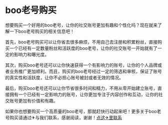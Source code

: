 # boo老号购买

想要购买一个好用的boo老号，让你的社交账号更加有趣和个性化吗？现在就来了解一下boo老号购买的相关信息吧！

首先，boo老号购买可以让你省去很多麻烦，不用自己去注册和积累粉丝，直接购买一个已经有一定数量粉丝和活跃度的boo老号，让你的社交账号一开始就有了一定的影响力和曝光度。

其次，购买boo老号还可以让你快速获得一个有影响力的账号，让你的个人品牌或者业务推广更加顺利。而且，购买的boo老号经过一定的筛选和审核，保证了账号的真实性和活跃度，让你不必担心账号被封或者无效的情况。

最后，购买boo老号还可以让你节省很多时间和精力，不用从零开始建立账号，直接拥有一个已经有一定影响力的账号，让你更加专注于内容创作和互动，让你的社交账号更加有价值和有趣。

如果你也想要购买一个高质量的boo老号，那就赶快行动起来吧！更多关于boo老号购买请通过✈与我们联系，感谢阅读，谢谢！[点这✈里联系](https://ww.k02.cc)